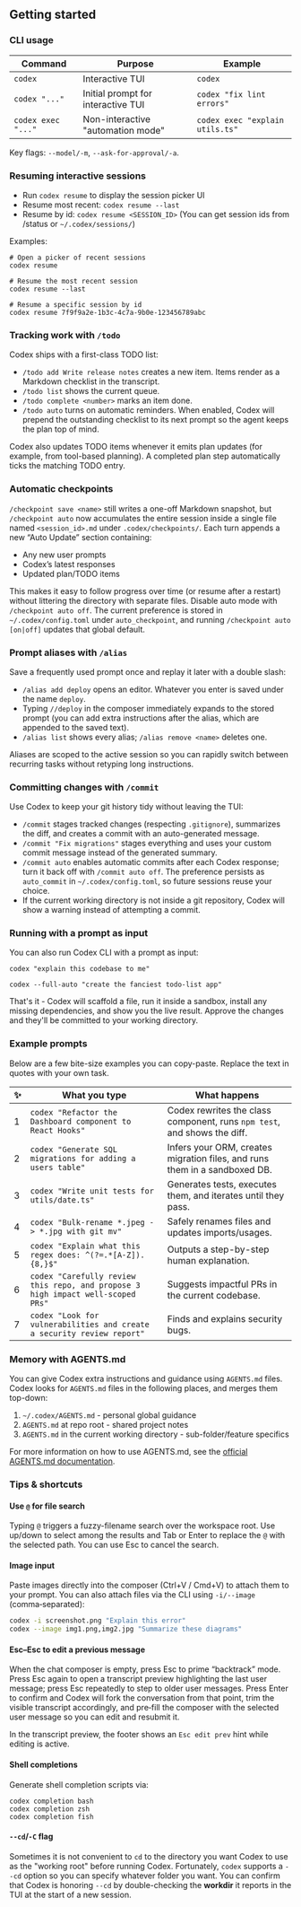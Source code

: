 ## Getting started

### CLI usage

| Command            | Purpose                            | Example                         |
| ------------------ | ---------------------------------- | ------------------------------- |
| `codex`            | Interactive TUI                    | `codex`                         |
| `codex "..."`      | Initial prompt for interactive TUI | `codex "fix lint errors"`       |
| `codex exec "..."` | Non-interactive "automation mode"  | `codex exec "explain utils.ts"` |

Key flags: `--model/-m`, `--ask-for-approval/-a`.

### Resuming interactive sessions

- Run `codex resume` to display the session picker UI
- Resume most recent: `codex resume --last`
- Resume by id: `codex resume <SESSION_ID>` (You can get session ids from /status or `~/.codex/sessions/`)

Examples:

```shell
# Open a picker of recent sessions
codex resume

# Resume the most recent session
codex resume --last

# Resume a specific session by id
codex resume 7f9f9a2e-1b3c-4c7a-9b0e-123456789abc
```

### Tracking work with `/todo`

Codex ships with a first-class TODO list:

- `/todo add Write release notes` creates a new item. Items render as a Markdown checklist in the transcript.
- `/todo list` shows the current queue.
- `/todo complete <number>` marks an item done.
- `/todo auto` turns on automatic reminders. When enabled, Codex will prepend the outstanding checklist to its next prompt so the agent keeps the plan top of mind.

Codex also updates TODO items whenever it emits plan updates (for example, from tool-based planning). A completed plan step automatically ticks the matching TODO entry.

### Automatic checkpoints

`/checkpoint save <name>` still writes a one-off Markdown snapshot, but `/checkpoint auto` now accumulates the entire session inside a single file named `<session_id>.md` under `.codex/checkpoints/`. Each turn appends a new “Auto Update” section containing:

- Any new user prompts
- Codex’s latest responses
- Updated plan/TODO items

This makes it easy to follow progress over time (or resume after a restart) without littering the directory with separate files. Disable auto mode with `/checkpoint auto off`. The current preference is stored in `~/.codex/config.toml` under `auto_checkpoint`, and running `/checkpoint auto [on|off]` updates that global default.

### Prompt aliases with `/alias`

Save a frequently used prompt once and replay it later with a double slash:

- `/alias add deploy` opens an editor. Whatever you enter is saved under the name `deploy`.
- Typing `//deploy` in the composer immediately expands to the stored prompt (you can add extra instructions after the alias, which are appended to the saved text).
- `/alias list` shows every alias; `/alias remove <name>` deletes one.

Aliases are scoped to the active session so you can rapidly switch between recurring tasks without retyping long instructions.

### Committing changes with `/commit`

Use Codex to keep your git history tidy without leaving the TUI:

- `/commit` stages tracked changes (respecting `.gitignore`), summarizes the diff, and creates a commit with an auto-generated message.
- `/commit "Fix migrations"` stages everything and uses your custom commit message instead of the generated summary.
- `/commit auto` enables automatic commits after each Codex response; turn it back off with `/commit auto off`. The preference persists as `auto_commit` in `~/.codex/config.toml`, so future sessions reuse your choice.
- If the current working directory is not inside a git repository, Codex will show a warning instead of attempting a commit.

### Running with a prompt as input

You can also run Codex CLI with a prompt as input:

```shell
codex "explain this codebase to me"
```

```shell
codex --full-auto "create the fanciest todo-list app"
```

That's it - Codex will scaffold a file, run it inside a sandbox, install any
missing dependencies, and show you the live result. Approve the changes and
they'll be committed to your working directory.

### Example prompts

Below are a few bite-size examples you can copy-paste. Replace the text in quotes with your own task.

| ✨  | What you type                                                                   | What happens                                                               |
| --- | ------------------------------------------------------------------------------- | -------------------------------------------------------------------------- |
| 1   | `codex "Refactor the Dashboard component to React Hooks"`                       | Codex rewrites the class component, runs `npm test`, and shows the diff.   |
| 2   | `codex "Generate SQL migrations for adding a users table"`                      | Infers your ORM, creates migration files, and runs them in a sandboxed DB. |
| 3   | `codex "Write unit tests for utils/date.ts"`                                    | Generates tests, executes them, and iterates until they pass.              |
| 4   | `codex "Bulk-rename *.jpeg -> *.jpg with git mv"`                               | Safely renames files and updates imports/usages.                           |
| 5   | `codex "Explain what this regex does: ^(?=.*[A-Z]).{8,}$"`                      | Outputs a step-by-step human explanation.                                  |
| 6   | `codex "Carefully review this repo, and propose 3 high impact well-scoped PRs"` | Suggests impactful PRs in the current codebase.                            |
| 7   | `codex "Look for vulnerabilities and create a security review report"`          | Finds and explains security bugs.                                          |

### Memory with AGENTS.md

You can give Codex extra instructions and guidance using `AGENTS.md` files. Codex looks for `AGENTS.md` files in the following places, and merges them top-down:

1. `~/.codex/AGENTS.md` - personal global guidance
2. `AGENTS.md` at repo root - shared project notes
3. `AGENTS.md` in the current working directory - sub-folder/feature specifics

For more information on how to use AGENTS.md, see the [official AGENTS.md documentation](https://agents.md/).

### Tips & shortcuts

#### Use `@` for file search

Typing `@` triggers a fuzzy-filename search over the workspace root. Use up/down to select among the results and Tab or Enter to replace the `@` with the selected path. You can use Esc to cancel the search.

#### Image input

Paste images directly into the composer (Ctrl+V / Cmd+V) to attach them to your prompt. You can also attach files via the CLI using `-i/--image` (comma‑separated):

```bash
codex -i screenshot.png "Explain this error"
codex --image img1.png,img2.jpg "Summarize these diagrams"
```

#### Esc–Esc to edit a previous message

When the chat composer is empty, press Esc to prime “backtrack” mode. Press Esc again to open a transcript preview highlighting the last user message; press Esc repeatedly to step to older user messages. Press Enter to confirm and Codex will fork the conversation from that point, trim the visible transcript accordingly, and pre‑fill the composer with the selected user message so you can edit and resubmit it.

In the transcript preview, the footer shows an `Esc edit prev` hint while editing is active.

#### Shell completions

Generate shell completion scripts via:

```shell
codex completion bash
codex completion zsh
codex completion fish
```

#### `--cd`/`-C` flag

Sometimes it is not convenient to `cd` to the directory you want Codex to use as the "working root" before running Codex. Fortunately, `codex` supports a `--cd` option so you can specify whatever folder you want. You can confirm that Codex is honoring `--cd` by double-checking the **workdir** it reports in the TUI at the start of a new session.
